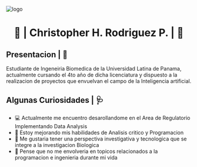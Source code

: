 ![logo](https://github.com/HaldRO20/HaldRO20/blob/main/BannerGithub.png)
<h1 align="center"> 🔬 | Christopher H. Rodriguez P. | 🧬

## Presentacion | 🩻

Estudiante de Ingeneiria Biomedica de la Universidad Latina de Panama, actualmente cursando el 4to año de dicha licenciatura y dispuesto a la realizacion de proyectos que envuelvan el campo de la Inteligencia artificial.

## Algunas Curiosidades | 🩺

- 💻 Actualmente me encuentro desarollandome en el Area de Regulatorio Implementando Data Analysis
- 💎 Estoy mejorando mis habilidades de Analisis critico y Programacion
- 🧬 Me gustaria tener una perspectiva investigativa y tecnologica que se integre a la investigacion Biologica
- 🔬 Pense que no me envolveria en topicos relacionados a la programacion e ingenieria durante mi vida

